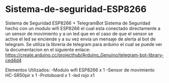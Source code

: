 # Sistema-de-seguridad-ESP8266
Sistema de Seguridad ESP8266 + TelegramBot
Sistema de Seguridad hecho con un modulo wifi ESP8266 el cual esta conectado directamente a un sensor de movimiento 
y a un led que en el caso de que el sensor se active el led se enciende y a su vez envia un mensaje de alerta al bot de telegram.
 Se utiliza la libreria de telegram para arduino el cual se puede ver la documentacion en el siguiente enlace:
 https://create.arduino.cc/projecthub/Arduino_Genuino/telegram-bot-library-ced4d4
 
 Elementos Utilizados:
 -Modulo wifi ESP8266 x 1
 -Sensor de movimiento HC-SR50pir x 1
 -Protoboard x 1
 -led rojo x1 
 
